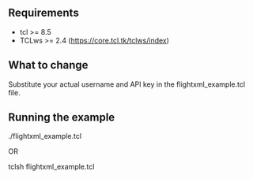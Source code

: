 Requirements
------------

* tcl >= 8.5
* TCLws >= 2.4 (https://core.tcl.tk/tclws/index)

What to change
-------------

Substitute your actual username and API key in the flightxml_example.tcl file.

Running the example
-------------------
./flightxml_example.tcl

OR

tclsh flightxml_example.tcl